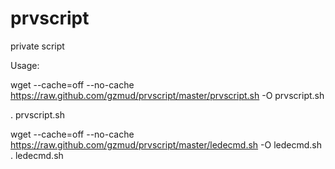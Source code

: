 # prvscript
private script 

Usage:

wget --cache=off --no-cache https://raw.github.com/gzmud/prvscript/master/prvscript.sh -O prvscript.sh

. prvscript.sh

wget --cache=off --no-cache https://raw.github.com/gzmud/prvscript/master/ledecmd.sh -O ledecmd.sh
. ledecmd.sh
